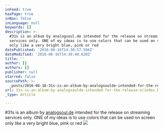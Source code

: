 ```yaml
---
inFeed: true
hasPage: true
inNav: false
inLanguage: null
keywords: []
description: >-
  #31s is an album by analogsoul.de intended for the release on streaming
  services only. ONE of my ideas is to use colors that can be used on screen
  only like a very bright blue, pink or red 
datePublished: '2016-06-16T14:30:57.594Z'
dateModified: '2016-06-16T14:30:48.620Z'
title: ''
author: []
authors: []
publisher: null
starred: false
sourcePath: >-
  _posts/2016-06-16-31s-is-an-album-by-analogsoulde-intended-for-the-release-o.md
url: 31s-is-an-album-by-analogsoulde-intended-for-the-release-o/index.html
_type: Article

---
```

\#31s is an album by [analogsoul.de][0] intended for the release on streaming services only. ONE of my ideas is to use colors that can be used on screen only like a very bright blue, pink or red ![](https://the-grid-user-content.s3-us-west-2.amazonaws.com/af1a26d0-1639-45ba-bb62-ba7274580bbb.png)

[0]: http://www.analogsoul.de/